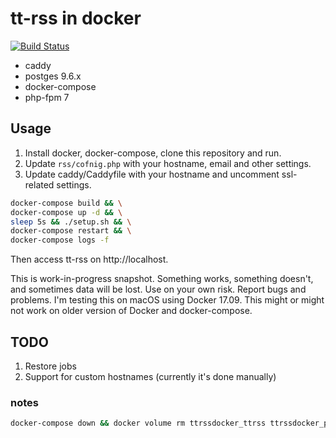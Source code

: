 # tt-rss in docker

[![Build Status](https://dev.azure.com/sashka1/sashkab/_apis/build/status/sashkab.ttrss-docker?branchName=master)](https://dev.azure.com/sashka1/sashkab/_build/latest?definitionId=3&branchName=master)

* caddy
* postges 9.6.x
* docker-compose
* php-fpm 7

## Usage

1. Install docker, docker-compose, clone this repository and run.
1. Update `rss/cofnig.php` with your hostname, email and other settings.
1. Update caddy/Caddyfile with your hostname and uncomment ssl-related settings.

```sh
docker-compose build && \
docker-compose up -d && \
sleep 5s && ./setup.sh && \
docker-compose restart && \
docker-compose logs -f
```

Then access tt-rss on http://localhost.

This is work-in-progress snapshot. Something works, something doesn't, and sometimes data will be lost. Use on your own risk. Report bugs and problems. I'm testing this on macOS using Docker 17.09. This might or might not work on older version of Docker and docker-compose.

## TODO

1. Restore jobs
1. Support for custom hostnames (currently it's done manually)

### notes

```sh
docker-compose down && docker volume rm ttrssdocker_ttrss ttrssdocker_pgdata && docker-compose build && docker-compose up -d && sleep 5s && ./setup.sh && docker-compose restart && docker-compose logs -f
```
